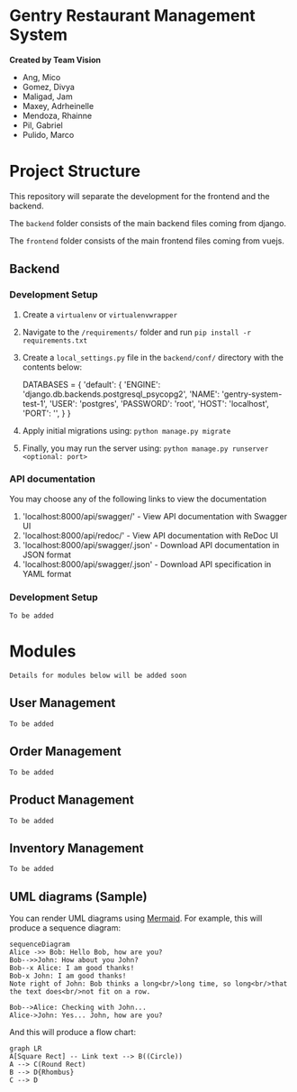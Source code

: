 # Gentry Restaurant Management System

**Created by Team Vision**

 - Ang, Mico
 - Gomez, Divya
 - Maligad, Jam
 - Maxey, Adrheinelle
 - Mendoza, Rhainne
 - Pil, Gabriel
 - Pulido, Marco

# Project Structure

This repository will separate the development for the frontend and the backend.

The `backend` folder consists of the main backend files coming from django.

The `frontend` folder consists of the main frontend files coming from vuejs.

## Backend

### Development Setup

 1. Create a `virtualenv` or `virtualenvwrapper`
 2. Navigate to the `/requirements/` folder and run `pip install -r requirements.txt`
 3. Create a `local_settings.py` file in the `backend/conf/` directory with the contents below: 

    DATABASES  =  {
    'default':  {
    'ENGINE':  'django.db.backends.postgresql_psycopg2',
    'NAME':  'gentry-system-test-1',
    'USER':  'postgres',
    'PASSWORD':  'root',
    'HOST':  'localhost',
    'PORT':  '',
    }
    }

 4. Apply initial migrations using: `python manage.py migrate`
 5. Finally, you may run the server using: `python manage.py runserver <optional: port>`

### API documentation
You may choose any of the following links to view the documentation

1. 'localhost:8000/api/swagger/' - View API documentation with Swagger UI
2. 'localhost:8000/api/redoc/' - View API documentation with ReDoc UI
3. 'localhost:8000/api/swagger/.json' - Download API documentation in JSON format
4. 'localhost:8000/api/swagger/.json' - Download API specification in YAML format

### Development Setup

    To be added

# Modules

    Details for modules below will be added soon

## User Management

    To be added

## Order Management

    To be added

## Product Management

    To be added

## Inventory Management

    To be added

## UML diagrams (Sample)

You can render UML diagrams using [Mermaid](https://mermaidjs.github.io/). For example, this will produce a sequence diagram:

```mermaid
sequenceDiagram
Alice ->> Bob: Hello Bob, how are you?
Bob-->>John: How about you John?
Bob--x Alice: I am good thanks!
Bob-x John: I am good thanks!
Note right of John: Bob thinks a long<br/>long time, so long<br/>that the text does<br/>not fit on a row.

Bob-->Alice: Checking with John...
Alice->John: Yes... John, how are you?
```

And this will produce a flow chart:

```mermaid
graph LR
A[Square Rect] -- Link text --> B((Circle))
A --> C(Round Rect)
B --> D{Rhombus}
C --> D
```